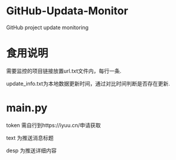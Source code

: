 # GitHub-Updata-Monitor
GitHub project update monitoring

# 食用说明

需要监控的项目链接放置url.txt文件内，每行一条.

update_info.txt为本地数据更新时间，通过对比时间判断是否存在更新.

# main.py

token 需自行到https://iyuu.cn/申请获取

text 为推送消息标题

desp 为推送详细内容
